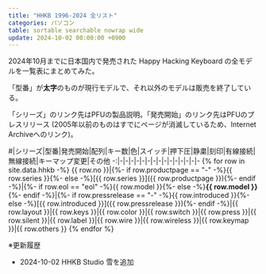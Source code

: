 ```yaml
---
title: "HHKB 1996-2024 全リスト"
categories: パソコン
table: sortable searchable nowrap wide
update: 2024-10-02 00:00:00 +0900
---
```


2024年10月までに日本国内で発売された Happy Hacking Keyboard の全モデルを一覧表にまとめてみた。

「型番」が**太字**のものが現行モデルで、それ以外のモデルは販売を終了している。

「シリーズ」のリンク先はPFUの製品説明。「発売開始」のリンク先はPFUのプレスリリース (2005年以前のものはすでにページが消滅しているため、Internet Archiveへのリンク)。

\#|シリーズ|型番|発売開始|配列|キー数|色|スイッチ|押下圧|静粛|刻印|有線接続|無線接続|キーマップ変更|その他
-:|-|-|-|-|-|-|-|-|-|-|-|-|-|-|-
{% for row in site.data.hhkb -%}
{{ row.no }}|{%- if row.productpage == "-" -%}{{ row.series }}{%- else -%}[{{ row.series }}]({{ row.productpage }}){%- endif -%}|{%- if row.eol == "eol" -%}{{ row.model }}{%- else -%}**{{ row.model }}**{%- endif -%}|{%- if row.pressrelease == "-" -%}{{ row.introduced }}{%- else -%}[{{ row.introduced }}]({{ row.pressrelease }}){%- endif -%}|{{ row.layout }}|{{ row.keys }}|{{ row.color }}|{{ row.switch }}|{{ row.press }}|{{ row.silent }}|{{ row.label }}|{{ row.wire }}|{{ row.wireless }}|{{ row.keymap }}|{{ row.others }}
{% endfor %}

※更新履歴

- 2024-10-02 HHKB Studio 雪を追加
